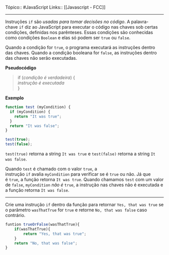 Tópico:: #JavaScript 
Links:: [[Javascript - FCC]]

---
Instruções `if` são *usadas para tomar decisões no código*. A palavra-chave `if` diz ao JavaScript para executar o código nas chaves sob certas condições, definidas nos parênteses. Essas condições são conhecidas como condições `Boolean` e elas só podem ser `true` ou `false`.

Quando a condição for `true`, o programa executará as instruções dentro das chaves. Quando a condição booleana for `false`, as instruções dentro das chaves não serão executadas.

**Pseudocódigo**

> if (_condição é verdadeira_) {  
> _instrução é executada_  
> }


**Exemplo**

```js
function test (myCondition) {
  if (myCondition) {
    return "It was true";
  }
  return "It was false";
}

test(true);
test(false);
```

`test(true)` retorna a string `It was true` e `test(false)` retorna a string `It was false`.

Quando `test` é chamado com o valor `true`, a instrução `if` avalia `myCondition` para verificar se é `true` ou não. Já que é `true`, a função retorna `It was true`. Quando chamamos `test` com um valor de `false`, `myCondition` _não é_ `true`, a instrução nas chaves não é executada e a função retorna `It was false`.

---

Crie uma instrução `if` dentro da função para retornar `Yes, that was true` se o parâmetro `wasThatTrue` for `true` e retorne `No, that was false` caso contrário.

```js
funtion trueOrFalse(wasThatTrue){
	if(wasThatTrue){
		return "Yes, that was true";
	}
	return "No, that was false";
}
```